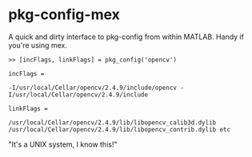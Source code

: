 pkg-config-mex
==============

A quick and dirty interface to pkg-config from within MATLAB. Handy if you're using mex.

``>> [incFlags, linkFlags] = pkg_config('opencv')``

`incFlags =`

`-I/usr/local/Cellar/opencv/2.4.9/include/opencv -I/usr/local/Cellar/opencv/2.4.9/include` 



`linkFlags =`

`/usr/local/Cellar/opencv/2.4.9/lib/libopencv_calib3d.dylib /usr/local/Cellar/opencv/2.4.9/lib/libopencv_contrib.dylib etc`




"It's a UNIX system, I know this!"
